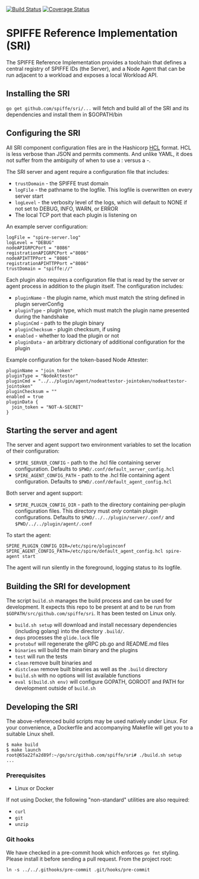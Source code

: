 [![Build Status](https://travis-ci.com/spiffe/sri.svg?token=pXzs6KRAUrxbEXnwHsPs&branch=master)](https://travis-ci.com/spiffe/sri)
[![Coverage Status](https://coveralls.io/repos/github/spiffe/sri/badge.svg?t=SrV7ye)](https://coveralls.io/github/spiffe/sri)

# SPIFFE Reference Implementation (SRI)

The SPIFFE Reference Implementation provides a toolchain that defines a central registry of
SPIFFE IDs (the Server), and a Node Agent that can be run adjacent to a workload and
exposes a local Workload API.

## Installing the SRI

`go get github.com/spiffe/sri/...` will fetch and build all of the SRI and its
dependencies and install them in $GOPATH/bin

## Configuring the SRI

All SRI component configuration files are in the Hashicorp [HCL](https://github.com/hashicorp/hcl)
format. HCL is less verbose than JSON and permits comments. And unlike YAML, it does not suffer
from the ambiguity of when to use a : versus a -.

The SRI server and agent require a configuration file that includes:

* `trustDomain` - the SPIFFE trust domain
* `logFile` - the pathname to the logfile. This logfile is overwritten on every server start
* `logLevel` - the verbosity level of the logs, which will default to NONE if not set to
  DEBUG, INFO, WARN, or ERROR
* The local TCP port that each plugin is listening on

An example server configuration:
```
logFile = "spire-server.log"
logLevel = "DEBUG"
nodeAPIGRPCPort = "8086"
registrationAPIGRPCPort ="8086"
nodeAPIHTTPPort = "8086"
registrationAPIHTTPPort ="8086"
trustDomain = "spiffe://"
```

Each plugin also requires a configuration file that is read by the server
or agent process in addition to the plugin itself. The configuration includes:

* `pluginName` - the plugin name, which must match the string defined in plugin serverConfig
* `pluginType` - plugin type, which must match the plugin name presented during the handshake
* `pluginCmd` - path to the plugin binary
* `pluginChecksum` - plugin checksum, if using
* `enabled` - whether to load the plugin or not
* `pluginData` - an arbitrary dictionary of additional configuration for the plugin

Example configuration for the token-based Node Attester:

```
pluginName = "join_token"
pluginType = "NodeAttestor"
pluginCmd = "../../plugin/agent/nodeattestor-jointoken/nodeattestor-jointoken"
pluginChecksum = ""
enabled = true
pluginData {
  join_token = "NOT-A-SECRET"
}
```

## Starting the server and agent

The server and agent support two environment variables to set the location of their configuration:

* `SPIRE_SERVER_CONFIG` - path to the .hcl file containing server configuration.
  Defaults to `$PWD/.conf/default_server_config.hcl`
* `SPIRE_AGENT_CONFIG_PATH` - path to the .hcl file containing agent configuration.
  Defaults to `$PWD/.conf/default_agent_config.hcl`

Both server and agent support:

* `SPIRE_PLUGIN_CONFIG_DIR` - path to the directory containing per-plugin configuration files.
  This directory must _only_ contain plugin configurations. Defaults to
  `$PWD/../../plugin/server/.conf/` and `$PWD/../../plugin/agent/.conf`

To start the agent:

```
SPIRE_PLUGIN_CONFIG_DIR=/etc/spire/pluginconf SPIRE_AGENT_CONFIG_PATH=/etc/spire/default_agent_config.hcl spire-agent start
```

The agent will run silently in the foreground, logging status to its logfile.


## Building the SRI for development

The script `build.sh` manages the build process and can be used for development. It expects
this repo to be present at and to be run from `$GOPATH/src/github.com/spiffe/sri`. It has
been tested on Linux only.

* `build.sh setup` will download and install necessary dependencies (including golang)
into the directory `.build/`.
* `deps` processes the `glide.lock` file
* `protobuf` will regenerate the gRPC pb.go and README.md files
* `binaries` will build the main binary and the plugins
* `test` will run the tests
* `clean` remove built binaries and
* `distclean` remove built binaries as well as the `.build` directory
* `build.sh` with no options will list available functions
* `eval $(build.sh env)` will configure GOPATH, GOROOT and PATH for development outside
of `build.sh`

## Developing the SRI

The above-referenced build scripts may be used natively under Linux. For your convenience,
a Dockerfile and accompanying Makefile will get you to a suitable Linux shell.

```
$ make build
$ make launch
root@65a22fa2d89f:~/go/src/github.com/spiffe/sri# ./build.sh setup
...
```

### Prerequisites

* Linux or Docker

If not using Docker, the following "non-standard" utilities are also required:

* `curl`
* `git`
* `unzip`

### Git hooks

We have checked in a pre-commit hook which enforces `go fmt` styling. Please install it
before sending a pull request. From the project root:

```
ln -s ../../.githooks/pre-commit .git/hooks/pre-commit
```
